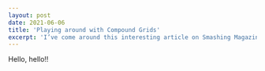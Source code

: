 ```yaml
---
layout: post
date: 2021-06-06
title: 'Playing around with Compound Grids'
excerpt: 'I’ve come around this interesting article on Smashing Magazine from Andy Clarke about compund grids, which was entirely foreign to me before. Creating Comput Grids by overlaying varying grid-layouts. This webite’s layout is also a compound grid!'
---
```


Hello, hello!!